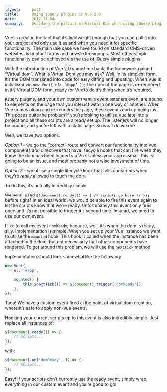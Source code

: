 ```yaml
---
layout:     post
title:      Using jQuery plugins in Vue 2.0
date:       2017-11-04
summary:    Avoiding the pitfall of Virtual Dom when using jQuery plugins and custom event listeners
---
```


Vue is great in the fact that it’s lightweight enough that you can pull it into your project and only use it as and when you need it for specific functionality. The main use case we have found on standard CMS-driven websites, is contact forms and newsletter signups. Most other simple functionality can be achieved via the use of jQuery simple plugins.

With the introduction of Vue 2.0 some time back, the framework gained “Virtual dom”. What is Virtual Dom you may ask? Well, in its simplest form, it’s the DOM translated into code for easy diffing and updating. When Vue is initialised via `new Vue({ el: ‘#app’ });` the dom of the page is re-rendered in it’s Virtual DOM form, ready for Vue to do it’s thing when it’s required.

jQuery plugins, and your own custom vanilla event listeners even, are bound to elements on the page that you interact with in one way or another. When Vue comes along and re-renders the page, these events end up being lost. This poses quite the problem if you’re looking to utilise Vue late into a project and all these scripts are already set up. The listeners will no longer be bound, and you’re left with a static page. So what do we do?

Well, we have two options:

*Option 1* - we go the “correct” route and convert our functionality into vue components and directives that have lifecycle hooks that can fire when they know the dom has been loaded via Vue. Unless your app is small, this is going to be an issue, and most probably not a wise investment of time.

*Option 2* - we utilise a single lifecycle hook that tells our scripts when they’re *really* allowed to touch the dom.

To do this, it’s actually incredibly simple.

We’ve all used `$(document).ready(() => { /* scripts go here */ });` before right? In an ideal world, we would be able to fire this event again to let the scripts know that we’re ready. Unfortunately this event only fires once and it’s not possible to trigger it a second time. Instead, we need to use our own event.

I like to call my event `domReady`, because, well, it’s when the dom is ready, silly. Implementation is simple. When you set up your Vue instance we want to utilise the `mounted` hook. This hook is called when the instance has been attached to the dom, but not necessarily that other components have rendered. To get around this problem, we will use the `nextTick` method.

Implementation should look somewhat like the following:

```js
new Vue({
    el: '#app',

    mounted() {
        this.$nextTick(() => $(document).trigger('domReady'));
    },
});
```

Tada! We have a custom event fired at the point of virtual dom creation, where it’s safe to apply non-vue events.

Hooking your current scripts up to this event is also incredibly simple. Just replace all instances of:

```js
$(document).ready(() => {
    // Scripts...
});
```

with:

```js
$(document).on('domReady', () => {
    // Scripts...
});
```

Easy! If your scripts don’t currently use the ready event, simply wrap everything in our custom event and you’re good to go!
